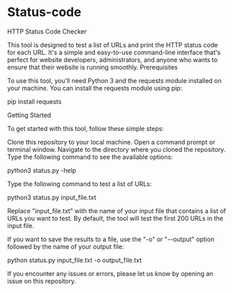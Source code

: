 # Status-code

HTTP Status Code Checker

This tool is designed to test a list of URLs and print the HTTP status code for each URL. It's a simple and easy-to-use command-line interface that's perfect for website developers, administrators, and anyone who wants to ensure that their website is running smoothly.
Prerequisites

To use this tool, you'll need Python 3 and the requests module installed on your machine. You can install the requests module using pip:

pip install requests

Getting Started

To get started with this tool, follow these simple steps:

Clone this repository to your local machine.
Open a command prompt or terminal window.
Navigate to the directory where you cloned the repository.
Type the following command to see the available options:


python3 status.py -help

Type the following command to test a list of URLs:

python3 status.py input_file.txt

Replace "input_file.txt" with the name of your input file that contains a list of URLs you want to test. By default, the tool will test the first 200 URLs in the input file.

If you want to save the results to a file, use the "-o" or "--output" option followed by the name of your output file:

python status.py input_file.txt -o output_file.txt

If you encounter any issues or errors, please let us know by opening an issue on this repository.
